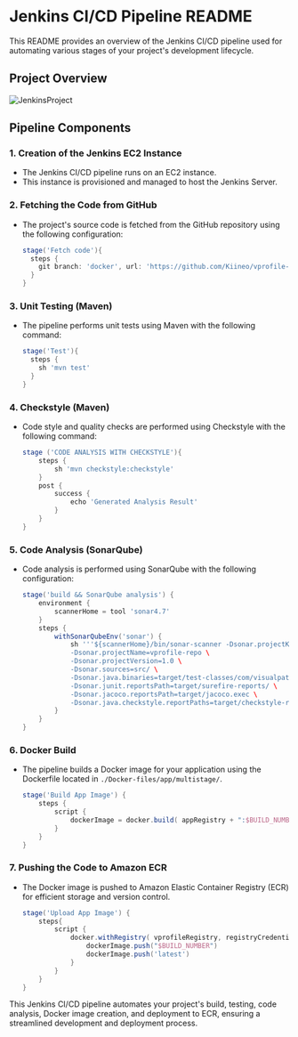 # Jenkins CI/CD Pipeline README

This README provides an overview of the Jenkins CI/CD pipeline used for automating various stages of your project's development lifecycle.

## Project Overview
![JenkinsProject](https://github.com/Kiineo/Jenkins-VProfile-Project/assets/103956412/a7d16aff-cb04-4f92-9ad9-2cfb9a89a672)

## Pipeline Components

### 1. Creation of the Jenkins EC2 Instance

- The Jenkins CI/CD pipeline runs on an EC2 instance.
- This instance is provisioned and managed to host the Jenkins Server.

### 2. Fetching the Code from GitHub

- The project's source code is fetched from the GitHub repository using the following configuration:

    ```groovy
    stage('Fetch code'){
      steps {
        git branch: 'docker', url: 'https://github.com/Kiineo/vprofile-project.git'
      }
    }
    ```

### 3. Unit Testing (Maven)

- The pipeline performs unit tests using Maven with the following command:

    ```groovy
    stage('Test'){
      steps {
        sh 'mvn test'
      }
    }
    ```

### 4. Checkstyle (Maven)

- Code style and quality checks are performed using Checkstyle with the following command:

    ```groovy
    stage ('CODE ANALYSIS WITH CHECKSTYLE'){
        steps {
            sh 'mvn checkstyle:checkstyle'
        }
        post {
            success {
                echo 'Generated Analysis Result'
            }
        }
    }
    ```

### 5. Code Analysis (SonarQube)

- Code analysis is performed using SonarQube with the following configuration:

    ```groovy
    stage('build && SonarQube analysis') {
        environment {
            scannerHome = tool 'sonar4.7'
        }
        steps {
            withSonarQubeEnv('sonar') {
                sh '''${scannerHome}/bin/sonar-scanner -Dsonar.projectKey=vprofile \
                -Dsonar.projectName=vprofile-repo \
                -Dsonar.projectVersion=1.0 \
                -Dsonar.sources=src/ \
                -Dsonar.java.binaries=target/test-classes/com/visualpathit/account/controllerTest/ \
                -Dsonar.junit.reportsPath=target/surefire-reports/ \
                -Dsonar.jacoco.reportsPath=target/jacoco.exec \
                -Dsonar.java.checkstyle.reportPaths=target/checkstyle-result.xml'''
            }
        }
    }
    ```

### 6. Docker Build

- The pipeline builds a Docker image for your application using the Dockerfile located in `./Docker-files/app/multistage/`.

    ```groovy
    stage('Build App Image') {
        steps {
            script {
                dockerImage = docker.build( appRegistry + ":$BUILD_NUMBER", "./Docker-files/app/multistage/")
            }
        }
    }
    ```

### 7. Pushing the Code to Amazon ECR

- The Docker image is pushed to Amazon Elastic Container Registry (ECR) for efficient storage and version control.

    ```groovy
    stage('Upload App Image') {
        steps{
            script {
                docker.withRegistry( vprofileRegistry, registryCredential ) {
                    dockerImage.push("$BUILD_NUMBER")
                    dockerImage.push('latest')
                }
            }
        }
    }
    ```

This Jenkins CI/CD pipeline automates your project's build, testing, code analysis, Docker image creation, and deployment to ECR, ensuring a streamlined development and deployment process.
